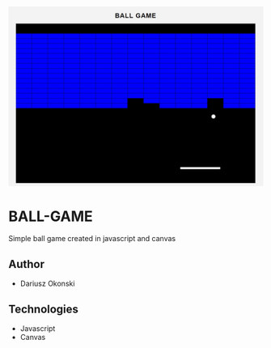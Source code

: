 ![ball game](ball-game.jpg)
# BALL-GAME
Simple ball game created in javascript and canvas

## Author
- Dariusz Okonski

## Technologies
- Javascript
- Canvas
